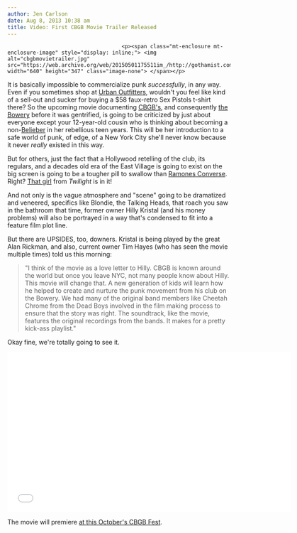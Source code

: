 ```yaml
---
author: Jen Carlson
date: Aug 8, 2013 10:38 am
title: Video: First CBGB Movie Trailer Released
---
```


	
										<p><span class="mt-enclosure mt-enclosure-image" style="display: inline;"> <img alt="cbgbmovietrailer.jpg" src="https://web.archive.org/web/20150501175511im_/http://gothamist.com/attachments/arts_jen/cbgbmovietrailer.jpg" width="640" height="347" class="image-none"> </span></p>

<p>It is basically impossible to commercialize punk <em>successfully</em>, in any way. Even if you sometimes shop at <a href="https://web.archive.org/web/20150501175511/http://gothamist.com/2013/07/03/urban_outfitters_to_build_3-story_l.php">Urban Outfitters</a>, wouldn&apos;t you feel like kind of a sell-out and sucker for buying a $58 faux-retro Sex Pistols t-shirt there? So the upcoming movie documenting <a href="https://web.archive.org/web/20150501175511/http://gothamist.com/tags/cbgb">CBGB&apos;s</a>, and consequently <a href="https://web.archive.org/web/20150501175511/http://gothamist.com/2012/07/03/cbgb_2.php">the Bowery</a> before it was gentrified, is going to be criticized by just about everyone except your 12-year-old cousin who is thinking about becoming a non-<a href="https://web.archive.org/web/20150501175511/http://gothamist.com/tags/justinbieber">Belieber</a> in her rebellious teen years. This will be her introduction to a safe world of punk, of edge, of a New York City she&apos;ll never know because it never <em>really</em> existed in this way.</p>

<p>But for others, just the fact that a Hollywood retelling of the club, its regulars, and a decades old era of the East Village is going to exist on the big screen is going to be a tougher pill to swallow than <a href="https://web.archive.org/web/20150501175511/http://www.amazon.com/Converse-Mens-Ramones-Star-Black/dp/B000RLIGF8/ref=cm_cr_pr_product_top">Ramones Converse</a>. Right? <a href="https://web.archive.org/web/20150501175511/http://www.imdb.com/name/nm2230865/">That girl</a> from <em>Twilight</em> is in it!</p>

<p>And not only is the vague atmosphere and &quot;scene&quot; going to be dramatized and veneered, specifics like Blondie, the Talking Heads, that roach you saw in the bathroom that time, former owner Hilly Kristal (and his money problems) will also be portrayed in a way that&apos;s condensed to fit into a feature film plot line.</p>

<p>But there are UPSIDES, too, downers. Kristal is being played by the great Alan Rickman, and also, current owner Tim Hayes (who has seen the movie multiple times) told us this morning:</p><blockquote>&quot;I think of the movie as a love letter to Hilly.  CBGB is known around the world but once you leave NYC, not many people know about Hilly.  This movie will change that.  A new generation of kids will learn how he helped to create and nurture the punk movement from his club on the Bowery. We had many of the original band members like Cheetah Chrome from the Dead Boys involved in the film making process to ensure that the story was right. The soundtrack, like the movie, features the original recordings from the bands.  It makes for a pretty kick-ass playlist.&quot;</blockquote>Okay fine, we&apos;re totally going to see it.<p></p>

<p><iframe width="640" height="360" src="//web.archive.org/web/20150501175511if_/http://www.youtube.com/embed/P6JsgZU9jHY" frameborder="0" allowfullscreen></iframe></p>

<p>The movie will premiere <a href="https://web.archive.org/web/20150501175511/http://www.cbgb.com/news.php?nid=11">at this October&apos;s CBGB Fest</a>.</p>					
										
									
				